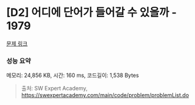 # [D2] 어디에 단어가 들어갈 수 있을까 - 1979 

[문제 링크](https://swexpertacademy.com/main/code/problem/problemDetail.do?contestProbId=AV5PuPq6AaQDFAUq) 

### 성능 요약

메모리: 24,856 KB, 시간: 160 ms, 코드길이: 1,538 Bytes



> 출처: SW Expert Academy, https://swexpertacademy.com/main/code/problem/problemList.do
